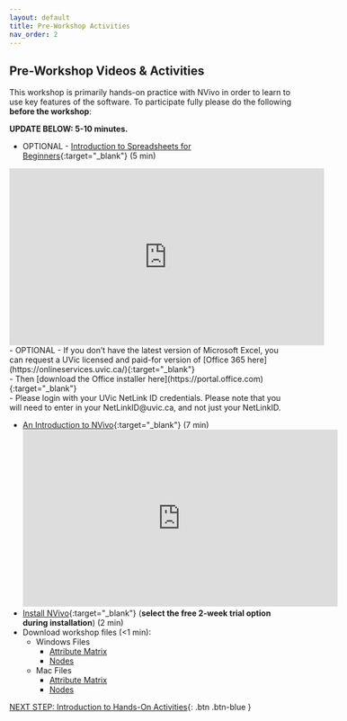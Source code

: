 ```yaml
---
layout: default
title: Pre-Workshop Activities
nav_order: 2
---
```

## Pre-Workshop Videos & Activities
This workshop is primarily hands-on practice with NVivo in order to learn to use key features of the software. To participate fully please do the following **before the workshop**:

**UPDATE BELOW: 5-10 minutes.**<br>
- OPTIONAL - [Introduction to Spreadsheets for Beginners](https://www.youtube.com/watch?v=rJbf-2XXsuY){:target="_blank"} (5 min)<br>
<iframe width="560" height="315" src="https://www.youtube.com/embed/lYzhgMZii3o" title="YouTube video player" frameborder="0" allow="accelerometer; autoplay; clipboard-write; encrypted-media; gyroscope; picture-in-picture" allowfullscreen></iframe>
- OPTIONAL - If you don’t have the latest version of Microsoft Excel, you can request a UVic licensed and paid-for version of [Office 365 here](https://onlineservices.uvic.ca/){:target="_blank"}<br>
            -  Then [download the Office installer here](https://portal.office.com){:target="_blank"}<br>
            -  Please login with your UVic NetLink ID credentials. Please note that you will need to enter in your NetLinkID@uvic.ca, and not just your NetLinkID.

-   [An Introduction to NVivo](https://youtu.be/QNjEygXM_bE){:target="_blank"} (7 min)<br>
    <iframe width="560" height="315" src="https://www.youtube.com/embed/QNjEygXM_bE" title="YouTube video player" frameborder="0" allow="accelerometer; autoplay; clipboard-write; encrypted-media; gyroscope; picture-in-picture" allowfullscreen></iframe>
-   [Install NVivo](http://bit.ly/2WOOD3m){:target="_blank"} (**select the free 2-week trial option during installation**) (2 min)
-   Download workshop files (<1 min):
    -   Windows Files
        -   <a href="resources/" download>Attribute Matrix</a>
        -   <a href="" download>Nodes</a>
    -   Mac Files
        -   <a href="resources/MAC - Attribute matrix - Tracking Public Understanding of Climate Change Over Time_.txt" download="mac_attribute_matrix">Attribute Matrix</a>
        -   <a href="" download>Nodes</a>

[NEXT STEP: Introduction to Hands-On Activities](activities-intro.html){: .btn .btn-blue }
